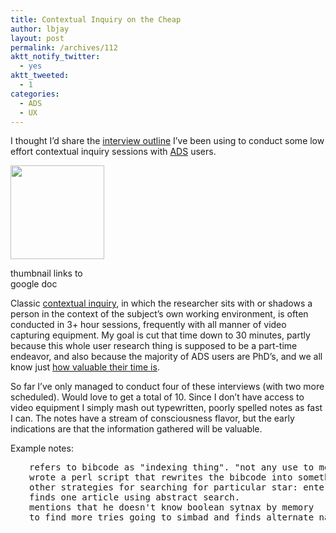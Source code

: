 ```yaml
---
title: Contextual Inquiry on the Cheap
author: lbjay
layout: post
permalink: /archives/112
aktt_notify_twitter:
  - yes
aktt_tweeted:
  - 1
categories:
  - ADS
  - UX
---
```

<abbr class="unapi-id" title=""><!-- &nbsp; --></abbr> 

I thought I&#8217;d share the [interview outline][1] I&#8217;ve been using to conduct some low effort contextual inquiry sessions with [ADS][2] users.

<div id="attachment_116" style="width: 160px" class="wp-caption alignright">
  <a href="http://docs.google.com/View?id=df2kgdvp_272d9mbxrfg"><img class="size-thumbnail wp-image-116 " title="interview outline" src="http://blog.reallywow.com/wp-content/uploads/2009/12/interview1-150x150.png" alt="" width="150" height="150" /></a>
  
  <p class="wp-caption-text">
    thumbnail links to google doc
  </p>
</div>

Classic [contextual inquiry][3], in which the researcher sits with or shadows a person in the context of the subject&#8217;s own working environment, is often conducted in 3+ hour sessions, frequently with all manner of video capturing equipment. My goal is cut that time down to 30 minutes, partly because this whole user research thing is supposed to be a part-time endeavor, and also because the majority of ADS users are PhD&#8217;s, and we all know just [how valuable their time is][4].

So far I&#8217;ve only managed to conduct four of these interviews (with two more scheduled). Would love to get a total of 10. Since I don&#8217;t have access to video equipment I simply mash out typewritten, poorly spelled notes as fast I can. The notes have a stream of consciousness flavor, but the early indications are that the information gathered will be valuable.

Example notes:

<pre style="padding-left: 30px;">refers to bibcode as "indexing thing". "not any use to me."
wrote a perl script that rewrites the bibcode into something understandabl
other strategies for searching for particular star: entering star name into abstract search or title search.
finds one article using abstract search.
mentions that he doesn't know boolean sytnax by memory
to find more tries going to simbad and finds alternate names for the star</pre>

 [1]: http://docs.google.com/View?id=df2kgdvp_272d9mbxrfg
 [2]: http://ads.harvard.edu
 [3]: http://en.wikipedia.org/wiki/Contextual_inquiry "Contextual inquiry - Wikipedia, the free encyclopedia"
 [4]: http://www.nytimes.com/2009/09/22/technology/internet/22netflix.html?_r=2&ref=technology&pagewanted=all